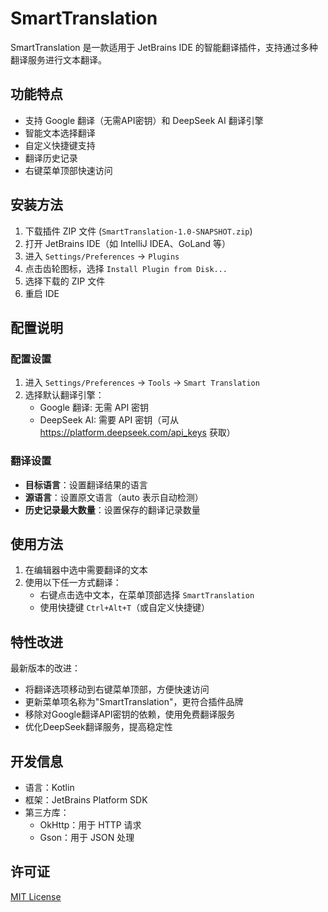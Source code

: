 # SmartTranslation

SmartTranslation 是一款适用于 JetBrains IDE 的智能翻译插件，支持通过多种翻译服务进行文本翻译。

## 功能特点

- 支持 Google 翻译（无需API密钥）和 DeepSeek AI 翻译引擎
- 智能文本选择翻译
- 自定义快捷键支持
- 翻译历史记录
- 右键菜单顶部快速访问

## 安装方法

1. 下载插件 ZIP 文件 (`SmartTranslation-1.0-SNAPSHOT.zip`)
2. 打开 JetBrains IDE（如 IntelliJ IDEA、GoLand 等）
3. 进入 `Settings/Preferences` → `Plugins`
4. 点击齿轮图标，选择 `Install Plugin from Disk...`
5. 选择下载的 ZIP 文件
6. 重启 IDE

## 配置说明

### 配置设置

1. 进入 `Settings/Preferences` → `Tools` → `Smart Translation`
2. 选择默认翻译引擎：
   - Google 翻译: 无需 API 密钥
   - DeepSeek AI: 需要 API 密钥（可从 https://platform.deepseek.com/api_keys 获取）

### 翻译设置

- **目标语言**：设置翻译结果的语言
- **源语言**：设置原文语言（auto 表示自动检测）
- **历史记录最大数量**：设置保存的翻译记录数量

## 使用方法

1. 在编辑器中选中需要翻译的文本
2. 使用以下任一方式翻译：
   - 右键点击选中文本，在菜单顶部选择 `SmartTranslation`
   - 使用快捷键 `Ctrl+Alt+T`（或自定义快捷键）

## 特性改进

最新版本的改进：
- 将翻译选项移动到右键菜单顶部，方便快速访问
- 更新菜单项名称为"SmartTranslation"，更符合插件品牌
- 移除对Google翻译API密钥的依赖，使用免费翻译服务
- 优化DeepSeek翻译服务，提高稳定性

## 开发信息

- 语言：Kotlin
- 框架：JetBrains Platform SDK
- 第三方库：
  - OkHttp：用于 HTTP 请求
  - Gson：用于 JSON 处理

## 许可证

[MIT License](LICENSE)


